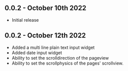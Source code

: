 ## 0.0.2 - October 10th 2022

- Initial release

## 0.0.2 - October 12th 2022

- Added a multi line plain text input widget
- Added date input widget
- Ability to set the scrolldirection of the pageview
- Ability to set the scrollphysics of the pages' scrollview.
